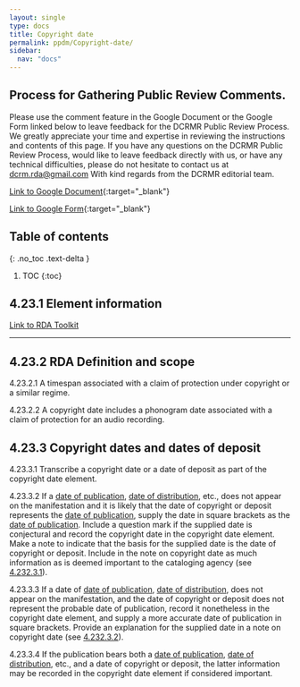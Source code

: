 ```yaml
---
layout: single
type: docs
title: Copyright date
permalink: ppdm/Copyright-date/
sidebar:
  nav: "docs"
---
```


## Process for Gathering Public Review Comments.
Please use the comment feature in the Google Document or the Google Form linked below to leave feedback for the DCRMR Public Review Process.  We greatly appreciate your time and expertise in reviewing the instructions and contents of this page.  If you have any questions on the DCRMR Public Review Process, would like to leave feedback directly with us, or have any technical difficulties, please do not hesitate to contact us at dcrm.rda@gmail.com  With kind regards from the DCRMR editorial team.

[Link to Google Document](https://docs.google.com/document/d/1RMRdCQzvZDeh3ODtHnVKGildfELwbXvJcPlP9RhKftE/edit){:target="_blank"}

[Link to Google Form](https://docs.google.com/forms/d/e/1FAIpQLSdNtJkbY1mngdTcvCoB7zZcpaIuuKHvlbyiidP-QunDy14VcQ/viewform){:target="_blank"}

## Table of contents
{: .no_toc .text-delta }

1. TOC
{:toc}

## 4.23.1 Element information

[Link to RDA Toolkit](https://beta.rdatoolkit.org/Content/Index?externalId=en-US_ala-452cb3af-3c8e-3c20-8d59-2362ad325a09)

---

## 4.23.2 RDA Definition and scope

<a name="4.23.2.1">4.23.2.1</a> A timespan associated with a claim of protection under copyright or a similar regime.

<a name="4.23.2.2">4.23.2.2</a> A copyright date includes a phonogram date associated with a claim of protection for an audio recording.


## 4.23.3 Copyright dates and dates of deposit 

<a name="4.23.3.1">4.23.3.1</a> Transcribe a copyright date or a date of deposit as part of the copyright date element.

<a name="4.23.3.2">4.23.3.2</a> If a [date of publication](/DCRMR/ppdm/Date-of-publication/), [date of distribution](/DCRMR/ppdm/Date-of-publication/), etc., does not appear on the manifestation and it is likely that the date of copyright or deposit represents the [date of publication](/DCRMR/ppdm/Date-of-publication/), supply the date in square brackets as the [date of publication](/DCRMR/ppdm/Date-of-publication/). Include a question mark if the supplied date is conjectural and record the copyright date in the copyright date element. Make a note to indicate that the basis for the supplied date is the date of copyright or deposit. Include in the note on copyright date as much information as is deemed important to the cataloging agency (see [4.232.3.1](/DCRMR/ppdm/Note-on-copyright-date/#4.232.3.1)). 

<a name="4.23.3.3">4.23.3.3</a> If a date of [date of publication](/DCRMR/ppdm/Date-of-publication/), [date of distribution](/DCRMR/ppdm/Date-of-publication/), does not appear on the manifestation, and the date of copyright or deposit does not represent the probable date of publication, record it nonetheless in the copyright date element, and supply a more accurate date of publication in square brackets. Provide an explanation for the supplied date in a note on copyright date (see [4.232.3.2](/DCRMR/ppdm/Note-on-copyright-date/#4.232.3.2)).

<a name="4.23.3.4">4.23.3.4</a> If the publication bears both a [date of publication](/DCRMR/ppdm/Date-of-publication/), [date of distribution](/DCRMR/ppdm/Date-of-publication/), etc., and a date of copyright or deposit, the latter information may be recorded in the copyright date element if considered important.